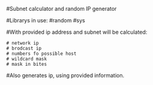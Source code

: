 #Subnet calculator and random IP generator

#Librarys in use:
#random
#sys

#With provided ip address and subnet will be calculated:

    # network ip
    # brodcast ip
    # numbers fo possible host
    # wildcard mask
    # mask in bites

#Also generates ip, using provided information.
